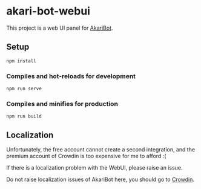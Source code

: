 # akari-bot-webui
This project is a web UI panel for [AkariBot](https://github.com/Teahouse-Studios/akari-bot).

## Setup
```
npm install
```

### Compiles and hot-reloads for development

```
npm run serve
```

### Compiles and minifies for production

```
npm run build
```

## Localization
Unfortunately, the free account cannot create a second integration, and the premium account of Crowdin is too expensive for me to afford :(

If there is a localization problem with the WebUI, please raise an issue. 

Do not raise localization issues of AkariBot here, you should go to [Crowdin](https://crowdin.com/project/akari-bot).
